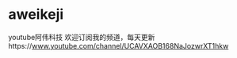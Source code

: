 # aweikeji
youtube阿伟科技
欢迎订阅我的频道，每天更新https://www.youtube.com/channel/UCAVXAOB168NaJozwrXT1hkw
   
  
